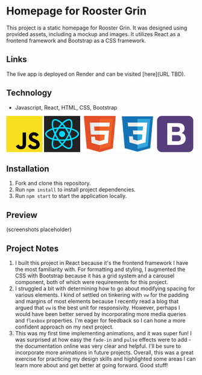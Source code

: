 # Homepage for Rooster Grin

This project is a static homepage for Rooster Grin. It was designed using provided assets, including a mockup and images. It utilizes React as a frontend framework and Bootstrap as a CSS framework.

## Links

The live app is deployed on Render and can be visited [here](URL TBD).

## Technology

- Javascript, React, HTML, CSS, Bootstrap  
  
![JS icon](images/javascript.png)
![React icon](images/react.png)
![HTML icon](images/html.png)
![CSS icon](images/css.png) 
![Bootstrap icon](images/bootstrap.png)  

## Installation

1. Fork and clone this repository.
2. Run `npm install` to install project dependencies.
3. Run `npm start` to start the application locally.

## Preview

(screenshots placeholder)

## Project Notes

1. I built this project in React because it's the frontend framework I have the most familiarity with. For formatting and styling, I augmented the CSS with Bootstrap because it has a grid system and a carousel component, both of which were requirements for this project.
2. I struggled a bit with determining how to go about modifying spacing for various elements. I kind of settled on tinkering with `vw` for the padding and margins of most elements because I recently read a blog that argued that `vw` is the best unit for responsivity. However, perhaps I would have been better served by incorporating more media queries and `flexbox` properties. I'm eager for feedback so I can hone a more confident approach on my next project.
3. This was my first time implementing animations, and it was super fun! I was surprised at how easy the `fade-in` and `pulse` effects were to add - the documentation online was very clear and helpful. I'll be sure to incorporate more animations in future projects. Overall, this was a great exercise for practicing my design skills and highlighted some areas I can learn more about and get better at going forward. Good stuff!